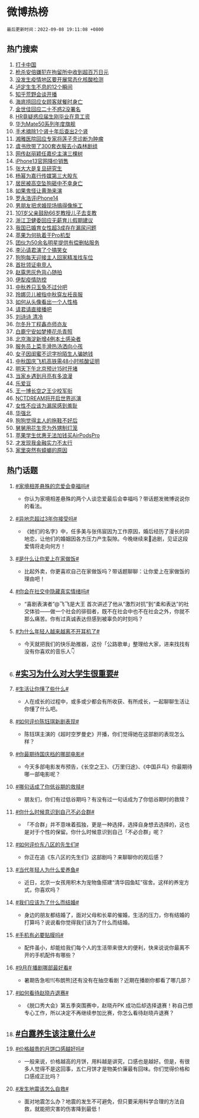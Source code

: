 # 微博热榜

`最后更新时间：2022-09-08 19:11:08 +0800`

## 热门搜索

1. [打卡中国](https://m.weibo.cn/search?containerid=100103type%3D1%26t%3D10%26q%3D%23%E6%89%93%E5%8D%A1%E4%B8%AD%E5%9B%BD%23&stream_entry_id=51&isnewpage=1&extparam=seat%3D1%26c_type%3D51%26cate%3D10103%26pos%3D0%26dgr%3D0%26filter_type%3Drealtimehot%26display_time%3D1662635466%26pre_seqid%3D166263546618002239109&luicode=10000011&lfid=106003type%253D25%2526t%253D3%2526disable_hot%253D1%2526filter_type%253Drealtimehot)
1. [枪杀安倍嫌犯在拘留所中收到超百万日元](https://m.weibo.cn/search?containerid=100103type%3D1%26t%3D10%26q%3D%23%E6%9E%AA%E6%9D%80%E5%AE%89%E5%80%8D%E5%AB%8C%E7%8A%AF%E5%9C%A8%E6%8B%98%E7%95%99%E6%89%80%E4%B8%AD%E6%94%B6%E5%88%B0%E8%B6%85%E7%99%BE%E4%B8%87%E6%97%A5%E5%85%83%23&stream_entry_id=31&isnewpage=1&extparam=seat%3D1%26realpos%3D1%26flag%3D1%26band_rank%3D1%26dgr%3D0%26c_type%3D31%26filter_type%3Drealtimehot%26cate%3D0%26pos%3D0%26q%3D%2523%25E6%259E%25AA%25E6%259D%2580%25E5%25AE%2589%25E5%2580%258D%25E5%25AB%258C%25E7%258A%25AF%25E5%259C%25A8%25E6%258B%2598%25E7%2595%2599%25E6%2589%2580%25E4%25B8%25AD%25E6%2594%25B6%25E5%2588%25B0%25E8%25B6%2585%25E7%2599%25BE%25E4%25B8%2587%25E6%2597%25A5%25E5%2585%2583%2523%26lcate%3D5001%26display_time%3D1662635466%26pre_seqid%3D166263546618002239109&luicode=10000011&lfid=106003type%253D25%2526t%253D3%2526disable_hot%253D1%2526filter_type%253Drealtimehot)
1. [没发生疫情地区要开展常态化核酸检测](https://m.weibo.cn/search?containerid=100103type%3D1%26t%3D10%26q%3D%23%E6%B2%A1%E5%8F%91%E7%94%9F%E7%96%AB%E6%83%85%E5%9C%B0%E5%8C%BA%E8%A6%81%E5%BC%80%E5%B1%95%E5%B8%B8%E6%80%81%E5%8C%96%E6%A0%B8%E9%85%B8%E6%A3%80%E6%B5%8B%23&stream_entry_id=31&isnewpage=1&extparam=seat%3D1%26realpos%3D2%26flag%3D16%26band_rank%3D2%26dgr%3D0%26c_type%3D31%26filter_type%3Drealtimehot%26cate%3D0%26pos%3D1%26q%3D%2523%25E6%25B2%25A1%25E5%258F%2591%25E7%2594%259F%25E7%2596%25AB%25E6%2583%2585%25E5%259C%25B0%25E5%258C%25BA%25E8%25A6%2581%25E5%25BC%2580%25E5%25B1%2595%25E5%25B8%25B8%25E6%2580%2581%25E5%258C%2596%25E6%25A0%25B8%25E9%2585%25B8%25E6%25A3%2580%25E6%25B5%258B%2523%26lcate%3D5001%26display_time%3D1662635466%26pre_seqid%3D166263546618002239109&luicode=10000011&lfid=106003type%253D25%2526t%253D3%2526disable_hot%253D1%2526filter_type%253Drealtimehot)
1. [泸定生生不息的12个瞬间](https://m.weibo.cn/search?containerid=100103type%3D1%26t%3D10%26q%3D%23%E6%B3%B8%E5%AE%9A%E7%94%9F%E7%94%9F%E4%B8%8D%E6%81%AF%E7%9A%8412%E4%B8%AA%E7%9E%AC%E9%97%B4%23&stream_entry_id=31&isnewpage=1&extparam=seat%3D1%26realpos%3D3%26flag%3D0%26band_rank%3D3%26dgr%3D0%26c_type%3D31%26filter_type%3Drealtimehot%26cate%3D0%26pos%3D2%26q%3D%2523%25E6%25B3%25B8%25E5%25AE%259A%25E7%2594%259F%25E7%2594%259F%25E4%25B8%258D%25E6%2581%25AF%25E7%259A%258412%25E4%25B8%25AA%25E7%259E%25AC%25E9%2597%25B4%2523%26lcate%3D5001%26display_time%3D1662635466%26pre_seqid%3D166263546618002239109&luicode=10000011&lfid=106003type%253D25%2526t%253D3%2526disable_hot%253D1%2526filter_type%253Drealtimehot)
1. [知乎荒野会谈开播](https://m.weibo.cn/search?containerid=100103type%3D1%26t%3D10%26q%3D%23%E7%9F%A5%E4%B9%8E%E8%8D%92%E9%87%8E%E4%BC%9A%E8%B0%88%E5%BC%80%E6%92%AD%23&stream_entry_id=31&isnewpage=1&extparam=seat%3D1%26band_rank%3D4%26topic_ad%3D1%26dgr%3D0%26c_type%3D31%26adid%3D164549%26filter_type%3Drealtimehot%26cate%3D0%26pos%3D3%26q%3D%2523%25E7%259F%25A5%25E4%25B9%258E%25E8%258D%2592%25E9%2587%258E%25E4%25BC%259A%25E8%25B0%2588%25E5%25BC%2580%25E6%2592%25AD%2523%26lcate%3D5001%26display_time%3D1662635466%26pre_seqid%3D166263546618002239109&luicode=10000011&lfid=106003type%253D25%2526t%253D3%2526disable_hot%253D1%2526filter_type%253Drealtimehot)
1. [海底捞回应女顾客就餐时身亡](https://m.weibo.cn/search?containerid=100103type%3D1%26t%3D10%26q%3D%23%E6%B5%B7%E5%BA%95%E6%8D%9E%E5%9B%9E%E5%BA%94%E5%A5%B3%E9%A1%BE%E5%AE%A2%E5%B0%B1%E9%A4%90%E6%97%B6%E8%BA%AB%E4%BA%A1%23&stream_entry_id=31&isnewpage=1&extparam=seat%3D1%26realpos%3D4%26flag%3D0%26band_rank%3D4%26dgr%3D0%26c_type%3D31%26filter_type%3Drealtimehot%26cate%3D0%26pos%3D4%26q%3D%2523%25E6%25B5%25B7%25E5%25BA%2595%25E6%258D%259E%25E5%259B%259E%25E5%25BA%2594%25E5%25A5%25B3%25E9%25A1%25BE%25E5%25AE%25A2%25E5%25B0%25B1%25E9%25A4%2590%25E6%2597%25B6%25E8%25BA%25AB%25E4%25BA%25A1%2523%26lcate%3D5001%26display_time%3D1662635466%26pre_seqid%3D166263546618002239109&luicode=10000011&lfid=106003type%253D25%2526t%253D3%2526disable_hot%253D1%2526filter_type%253Drealtimehot)
1. [金世佳回应二十不惑2没署名](http://m.weibo.cn/c/wbox?&id=076e2qeuae&roomid=14888&q=%23%E9%87%91%E4%B8%96%E4%BD%B3%E5%9B%9E%E5%BA%94%E4%BA%8C%E5%8D%81%E4%B8%8D%E6%83%912%E6%B2%A1%E7%BD%B2%E5%90%8D%23&extparam=seat%3D1%26realpos%3D5%26flag%3D1%26band_rank%3D5%26dgr%3D0%26c_type%3D31%26filter_type%3Drealtimehot%26cate%3D0%26pos%3D5%26q%3D%2523%25E9%2587%2591%25E4%25B8%2596%25E4%25BD%25B3%25E5%259B%259E%25E5%25BA%2594%25E4%25BA%258C%25E5%258D%2581%25E4%25B8%258D%25E6%2583%25912%25E6%25B2%25A1%25E7%25BD%25B2%25E5%2590%258D%2523%26lcate%3D5001%26display_time%3D1662635466%26pre_seqid%3D166263546618002239109&luicode=10000011&lfid=106003type%253D25%2526t%253D3%2526disable_hot%253D1%2526filter_type%253Drealtimehot)
1. [HR竟疑惑应届生刚毕业在意工资](https://m.weibo.cn/search?containerid=100103type%3D1%26t%3D10%26q%3D%23HR%E7%AB%9F%E7%96%91%E6%83%91%E5%BA%94%E5%B1%8A%E7%94%9F%E5%88%9A%E6%AF%95%E4%B8%9A%E5%9C%A8%E6%84%8F%E5%B7%A5%E8%B5%84%23&stream_entry_id=31&isnewpage=1&extparam=seat%3D1%26realpos%3D6%26flag%3D0%26band_rank%3D6%26dgr%3D0%26c_type%3D31%26filter_type%3Drealtimehot%26cate%3D0%26pos%3D6%26q%3D%2523HR%25E7%25AB%259F%25E7%2596%2591%25E6%2583%2591%25E5%25BA%2594%25E5%25B1%258A%25E7%2594%259F%25E5%2588%259A%25E6%25AF%2595%25E4%25B8%259A%25E5%259C%25A8%25E6%2584%258F%25E5%25B7%25A5%25E8%25B5%2584%2523%26lcate%3D5001%26display_time%3D1662635466%26pre_seqid%3D166263546618002239109&luicode=10000011&lfid=106003type%253D25%2526t%253D3%2526disable_hot%253D1%2526filter_type%253Drealtimehot)
1. [华为Mate50系列年度旗舰](https://m.weibo.cn/search?containerid=100103type%3D1%26t%3D10%26q%3D%23%E5%8D%8E%E4%B8%BAMate50%E7%B3%BB%E5%88%97%E5%B9%B4%E5%BA%A6%E6%97%97%E8%88%B0%23&stream_entry_id=31&isnewpage=1&extparam=seat%3D1%26band_rank%3D7%26topic_ad%3D1%26dgr%3D0%26c_type%3D31%26adid%3D164747%26filter_type%3Drealtimehot%26cate%3D0%26pos%3D7%26q%3D%2523%25E5%258D%258E%25E4%25B8%25BAMate50%25E7%25B3%25BB%25E5%2588%2597%25E5%25B9%25B4%25E5%25BA%25A6%25E6%2597%2597%25E8%2588%25B0%2523%26lcate%3D5001%26display_time%3D1662635466%26pre_seqid%3D166263546618002239109&luicode=10000011&lfid=106003type%253D25%2526t%253D3%2526disable_hot%253D1%2526filter_type%253Drealtimehot)
1. [手术摘除1个肾十年后查出2个肾](https://m.weibo.cn/search?containerid=100103type%3D1%26t%3D10%26q%3D%23%E6%89%8B%E6%9C%AF%E6%91%98%E9%99%A41%E4%B8%AA%E8%82%BE%E5%8D%81%E5%B9%B4%E5%90%8E%E6%9F%A5%E5%87%BA2%E4%B8%AA%E8%82%BE%23&stream_entry_id=31&isnewpage=1&extparam=seat%3D1%26realpos%3D7%26flag%3D0%26band_rank%3D7%26dgr%3D0%26c_type%3D31%26filter_type%3Drealtimehot%26cate%3D0%26pos%3D8%26q%3D%2523%25E6%2589%258B%25E6%259C%25AF%25E6%2591%2598%25E9%2599%25A41%25E4%25B8%25AA%25E8%2582%25BE%25E5%258D%2581%25E5%25B9%25B4%25E5%2590%258E%25E6%259F%25A5%25E5%2587%25BA2%25E4%25B8%25AA%25E8%2582%25BE%2523%26lcate%3D5001%26display_time%3D1662635466%26pre_seqid%3D166263546618002239109&luicode=10000011&lfid=106003type%253D25%2526t%253D3%2526disable_hot%253D1%2526filter_type%253Drealtimehot)
1. [湘雅医院回应专家将莲子壳诊断为肿瘤](https://m.weibo.cn/search?containerid=100103type%3D1%26t%3D10%26q%3D%23%E6%B9%98%E9%9B%85%E5%8C%BB%E9%99%A2%E5%9B%9E%E5%BA%94%E4%B8%93%E5%AE%B6%E5%B0%86%E8%8E%B2%E5%AD%90%E5%A3%B3%E8%AF%8A%E6%96%AD%E4%B8%BA%E8%82%BF%E7%98%A4%23&stream_entry_id=31&isnewpage=1&extparam=seat%3D1%26realpos%3D8%26flag%3D1%26band_rank%3D8%26dgr%3D0%26c_type%3D31%26filter_type%3Drealtimehot%26cate%3D0%26pos%3D9%26q%3D%2523%25E6%25B9%2598%25E9%259B%2585%25E5%258C%25BB%25E9%2599%25A2%25E5%259B%259E%25E5%25BA%2594%25E4%25B8%2593%25E5%25AE%25B6%25E5%25B0%2586%25E8%258E%25B2%25E5%25AD%2590%25E5%25A3%25B3%25E8%25AF%258A%25E6%2596%25AD%25E4%25B8%25BA%25E8%2582%25BF%25E7%2598%25A4%2523%26lcate%3D5001%26display_time%3D1662635466%26pre_seqid%3D166263546618002239109&luicode=10000011&lfid=106003type%253D25%2526t%253D3%2526disable_hot%253D1%2526filter_type%253Drealtimehot)
1. [虞书欣带了300套衣服去小森林剧组](http://m.weibo.cn/c/wbox?&id=076e2qeuae&roomid=14873&q=%23%E8%99%9E%E4%B9%A6%E6%AC%A3%E5%B8%A6%E4%BA%86300%E5%A5%97%E8%A1%A3%E6%9C%8D%E5%8E%BB%E5%B0%8F%E6%A3%AE%E6%9E%97%E5%89%A7%E7%BB%84%23&extparam=seat%3D1%26realpos%3D9%26flag%3D2%26band_rank%3D9%26dgr%3D0%26c_type%3D31%26filter_type%3Drealtimehot%26cate%3D0%26pos%3D10%26q%3D%2523%25E8%2599%259E%25E4%25B9%25A6%25E6%25AC%25A3%25E5%25B8%25A6%25E4%25BA%2586300%25E5%25A5%2597%25E8%25A1%25A3%25E6%259C%258D%25E5%258E%25BB%25E5%25B0%258F%25E6%25A3%25AE%25E6%259E%2597%25E5%2589%25A7%25E7%25BB%2584%2523%26lcate%3D5001%26display_time%3D1662635466%26pre_seqid%3D166263546618002239109&luicode=10000011&lfid=106003type%253D25%2526t%253D3%2526disable_hot%253D1%2526filter_type%253Drealtimehot)
1. [网传赵丽颖任嘉伦主演三棵树](http://m.weibo.cn/c/wbox?&id=076e2qeuae&roomid=14900&q=%23%E7%BD%91%E4%BC%A0%E8%B5%B5%E4%B8%BD%E9%A2%96%E4%BB%BB%E5%98%89%E4%BC%A6%E4%B8%BB%E6%BC%94%E4%B8%89%E6%A3%B5%E6%A0%91%23&extparam=seat%3D1%26realpos%3D10%26flag%3D1%26band_rank%3D10%26dgr%3D0%26c_type%3D31%26filter_type%3Drealtimehot%26cate%3D0%26pos%3D11%26q%3D%2523%25E7%25BD%2591%25E4%25BC%25A0%25E8%25B5%25B5%25E4%25B8%25BD%25E9%25A2%2596%25E4%25BB%25BB%25E5%2598%2589%25E4%25BC%25A6%25E4%25B8%25BB%25E6%25BC%2594%25E4%25B8%2589%25E6%25A3%25B5%25E6%25A0%2591%2523%26lcate%3D5001%26display_time%3D1662635466%26pre_seqid%3D166263546618002239109&luicode=10000011&lfid=106003type%253D25%2526t%253D3%2526disable_hot%253D1%2526filter_type%253Drealtimehot)
1. [iPhone13官网降价销售](https://m.weibo.cn/search?containerid=100103type%3D1%26t%3D10%26q%3D%23iPhone13%E5%AE%98%E7%BD%91%E9%99%8D%E4%BB%B7%E9%94%80%E5%94%AE%23&stream_entry_id=31&isnewpage=1&extparam=seat%3D1%26realpos%3D11%26flag%3D1%26band_rank%3D11%26dgr%3D0%26c_type%3D31%26filter_type%3Drealtimehot%26cate%3D0%26pos%3D12%26q%3D%2523iPhone13%25E5%25AE%2598%25E7%25BD%2591%25E9%2599%258D%25E4%25BB%25B7%25E9%2594%2580%25E5%2594%25AE%2523%26lcate%3D5001%26display_time%3D1662635466%26pre_seqid%3D166263546618002239109&luicode=10000011&lfid=106003type%253D25%2526t%253D3%2526disable_hot%253D1%2526filter_type%253Drealtimehot)
1. [张大大是复旦研究生](https://m.weibo.cn/search?containerid=100103type%3D1%26t%3D10%26q%3D%23%E5%BC%A0%E5%A4%A7%E5%A4%A7%E6%98%AF%E5%A4%8D%E6%97%A6%E7%A0%94%E7%A9%B6%E7%94%9F%23&stream_entry_id=31&isnewpage=1&extparam=seat%3D1%26realpos%3D12%26flag%3D2%26band_rank%3D12%26dgr%3D0%26c_type%3D31%26filter_type%3Drealtimehot%26cate%3D0%26pos%3D13%26q%3D%2523%25E5%25BC%25A0%25E5%25A4%25A7%25E5%25A4%25A7%25E6%2598%25AF%25E5%25A4%258D%25E6%2597%25A6%25E7%25A0%2594%25E7%25A9%25B6%25E7%2594%259F%2523%26lcate%3D5001%26display_time%3D1662635466%26pre_seqid%3D166263546618002239109&luicode=10000011&lfid=106003type%253D25%2526t%253D3%2526disable_hot%253D1%2526filter_type%253Drealtimehot)
1. [杨幂为嘉行传媒第三大股东](https://m.weibo.cn/search?containerid=100103type%3D1%26t%3D10%26q%3D%23%E6%9D%A8%E5%B9%82%E4%B8%BA%E5%98%89%E8%A1%8C%E4%BC%A0%E5%AA%92%E7%AC%AC%E4%B8%89%E5%A4%A7%E8%82%A1%E4%B8%9C%23&stream_entry_id=31&isnewpage=1&extparam=seat%3D1%26realpos%3D13%26flag%3D0%26band_rank%3D13%26dgr%3D0%26c_type%3D31%26filter_type%3Drealtimehot%26cate%3D0%26pos%3D14%26q%3D%2523%25E6%259D%25A8%25E5%25B9%2582%25E4%25B8%25BA%25E5%2598%2589%25E8%25A1%258C%25E4%25BC%25A0%25E5%25AA%2592%25E7%25AC%25AC%25E4%25B8%2589%25E5%25A4%25A7%25E8%2582%25A1%25E4%25B8%259C%2523%26lcate%3D5001%26display_time%3D1662635466%26pre_seqid%3D166263546618002239109&luicode=10000011&lfid=106003type%253D25%2526t%253D3%2526disable_hot%253D1%2526filter_type%253Drealtimehot)
1. [居民被高空坠狗砸中不幸身亡](https://m.weibo.cn/search?containerid=100103type%3D1%26t%3D10%26q%3D%23%E5%B1%85%E6%B0%91%E8%A2%AB%E9%AB%98%E7%A9%BA%E5%9D%A0%E7%8B%97%E7%A0%B8%E4%B8%AD%E4%B8%8D%E5%B9%B8%E8%BA%AB%E4%BA%A1%23&stream_entry_id=31&isnewpage=1&extparam=seat%3D1%26realpos%3D14%26flag%3D0%26band_rank%3D14%26dgr%3D0%26c_type%3D31%26filter_type%3Drealtimehot%26cate%3D0%26pos%3D15%26q%3D%2523%25E5%25B1%2585%25E6%25B0%2591%25E8%25A2%25AB%25E9%25AB%2598%25E7%25A9%25BA%25E5%259D%25A0%25E7%258B%2597%25E7%25A0%25B8%25E4%25B8%25AD%25E4%25B8%258D%25E5%25B9%25B8%25E8%25BA%25AB%25E4%25BA%25A1%2523%26lcate%3D5001%26display_time%3D1662635466%26pre_seqid%3D166263546618002239109&luicode=10000011&lfid=106003type%253D25%2526t%253D3%2526disable_hot%253D1%2526filter_type%253Drealtimehot)
1. [如果鬼怪让黄渤来演](http://m.weibo.cn/c/wbox?&id=076e2qeuae&roomid=14887&q=%23%E5%A6%82%E6%9E%9C%E9%AC%BC%E6%80%AA%E8%AE%A9%E9%BB%84%E6%B8%A4%E6%9D%A5%E6%BC%94%23&extparam=seat%3D1%26realpos%3D15%26flag%3D0%26band_rank%3D15%26dgr%3D0%26c_type%3D31%26filter_type%3Drealtimehot%26cate%3D0%26pos%3D16%26q%3D%2523%25E5%25A6%2582%25E6%259E%259C%25E9%25AC%25BC%25E6%2580%25AA%25E8%25AE%25A9%25E9%25BB%2584%25E6%25B8%25A4%25E6%259D%25A5%25E6%25BC%2594%2523%26lcate%3D5001%26display_time%3D1662635466%26pre_seqid%3D166263546618002239109&luicode=10000011&lfid=106003type%253D25%2526t%253D3%2526disable_hot%253D1%2526filter_type%253Drealtimehot)
1. [罗永浩评iPhone14](https://m.weibo.cn/search?containerid=100103type%3D1%26t%3D10%26q%3D%23%E7%BD%97%E6%B0%B8%E6%B5%A9%E8%AF%84iPhone14%23&stream_entry_id=31&isnewpage=1&extparam=seat%3D1%26realpos%3D16%26flag%3D1%26band_rank%3D16%26dgr%3D0%26c_type%3D31%26filter_type%3Drealtimehot%26cate%3D0%26pos%3D17%26q%3D%2523%25E7%25BD%2597%25E6%25B0%25B8%25E6%25B5%25A9%25E8%25AF%2584iPhone14%2523%26lcate%3D5001%26display_time%3D1662635466%26pre_seqid%3D166263546618002239109&luicode=10000011&lfid=106003type%253D25%2526t%253D3%2526disable_hot%253D1%2526filter_type%253Drealtimehot)
1. [男朋友把求婚现场搞得像施工](https://m.weibo.cn/search?containerid=100103type%3D1%26t%3D10%26q%3D%23%E7%94%B7%E6%9C%8B%E5%8F%8B%E6%8A%8A%E6%B1%82%E5%A9%9A%E7%8E%B0%E5%9C%BA%E6%90%9E%E5%BE%97%E5%83%8F%E6%96%BD%E5%B7%A5%23&stream_entry_id=31&isnewpage=1&extparam=seat%3D1%26realpos%3D17%26flag%3D1%26band_rank%3D17%26dgr%3D0%26c_type%3D31%26filter_type%3Drealtimehot%26cate%3D0%26pos%3D18%26q%3D%2523%25E7%2594%25B7%25E6%259C%258B%25E5%258F%258B%25E6%258A%258A%25E6%25B1%2582%25E5%25A9%259A%25E7%258E%25B0%25E5%259C%25BA%25E6%2590%259E%25E5%25BE%2597%25E5%2583%258F%25E6%2596%25BD%25E5%25B7%25A5%2523%26lcate%3D5001%26display_time%3D1662635466%26pre_seqid%3D166263546618002239109&luicode=10000011&lfid=106003type%253D25%2526t%253D3%2526disable_hot%253D1%2526filter_type%253Drealtimehot)
1. [101岁父亲鼓励66岁教授儿子去支教](https://m.weibo.cn/search?containerid=100103type%3D1%26t%3D10%26q%3D%23101%E5%B2%81%E7%88%B6%E4%BA%B2%E9%BC%93%E5%8A%B166%E5%B2%81%E6%95%99%E6%8E%88%E5%84%BF%E5%AD%90%E5%8E%BB%E6%94%AF%E6%95%99%23&stream_entry_id=31&isnewpage=1&extparam=seat%3D1%26realpos%3D18%26flag%3D1%26band_rank%3D18%26dgr%3D0%26c_type%3D31%26filter_type%3Drealtimehot%26cate%3D0%26pos%3D19%26q%3D%2523101%25E5%25B2%2581%25E7%2588%25B6%25E4%25BA%25B2%25E9%25BC%2593%25E5%258A%25B166%25E5%25B2%2581%25E6%2595%2599%25E6%258E%2588%25E5%2584%25BF%25E5%25AD%2590%25E5%258E%25BB%25E6%2594%25AF%25E6%2595%2599%2523%26lcate%3D5001%26display_time%3D1662635466%26pre_seqid%3D166263546618002239109&luicode=10000011&lfid=106003type%253D25%2526t%253D3%2526disable_hot%253D1%2526filter_type%253Drealtimehot)
1. [浙江卫健委回应无薪育儿假期建议](https://m.weibo.cn/search?containerid=100103type%3D1%26t%3D10%26q%3D%23%E6%B5%99%E6%B1%9F%E5%8D%AB%E5%81%A5%E5%A7%94%E5%9B%9E%E5%BA%94%E6%97%A0%E8%96%AA%E8%82%B2%E5%84%BF%E5%81%87%E6%9C%9F%E5%BB%BA%E8%AE%AE%23&stream_entry_id=31&isnewpage=1&extparam=seat%3D1%26realpos%3D19%26flag%3D1%26band_rank%3D19%26dgr%3D0%26c_type%3D31%26filter_type%3Drealtimehot%26cate%3D0%26pos%3D20%26q%3D%2523%25E6%25B5%2599%25E6%25B1%259F%25E5%258D%25AB%25E5%2581%25A5%25E5%25A7%2594%25E5%259B%259E%25E5%25BA%2594%25E6%2597%25A0%25E8%2596%25AA%25E8%2582%25B2%25E5%2584%25BF%25E5%2581%2587%25E6%259C%259F%25E5%25BB%25BA%25E8%25AE%25AE%2523%26lcate%3D5001%26display_time%3D1662635466%26pre_seqid%3D166263546618002239109&luicode=10000011&lfid=106003type%253D25%2526t%253D3%2526disable_hot%253D1%2526filter_type%253Drealtimehot)
1. [我国已婚育女性超3成存在漏尿问题](https://m.weibo.cn/search?containerid=100103type%3D1%26t%3D10%26q%3D%23%E6%88%91%E5%9B%BD%E5%B7%B2%E5%A9%9A%E8%82%B2%E5%A5%B3%E6%80%A7%E8%B6%853%E6%88%90%E5%AD%98%E5%9C%A8%E6%BC%8F%E5%B0%BF%E9%97%AE%E9%A2%98%23&stream_entry_id=31&isnewpage=1&extparam=seat%3D1%26realpos%3D20%26flag%3D0%26band_rank%3D20%26dgr%3D0%26c_type%3D31%26filter_type%3Drealtimehot%26cate%3D0%26pos%3D21%26q%3D%2523%25E6%2588%2591%25E5%259B%25BD%25E5%25B7%25B2%25E5%25A9%259A%25E8%2582%25B2%25E5%25A5%25B3%25E6%2580%25A7%25E8%25B6%25853%25E6%2588%2590%25E5%25AD%2598%25E5%259C%25A8%25E6%25BC%258F%25E5%25B0%25BF%25E9%2597%25AE%25E9%25A2%2598%2523%26lcate%3D5001%26display_time%3D1662635466%26pre_seqid%3D166263546618002239109&luicode=10000011&lfid=106003type%253D25%2526t%253D3%2526disable_hot%253D1%2526filter_type%253Drealtimehot)
1. [苹果为何执着于Pro机型](https://m.weibo.cn/search?containerid=100103type%3D1%26t%3D10%26q%3D%23%E8%8B%B9%E6%9E%9C%E4%B8%BA%E4%BD%95%E6%89%A7%E7%9D%80%E4%BA%8EPro%E6%9C%BA%E5%9E%8B%23&stream_entry_id=31&isnewpage=1&extparam=seat%3D1%26realpos%3D21%26flag%3D1%26band_rank%3D21%26dgr%3D0%26c_type%3D31%26filter_type%3Drealtimehot%26cate%3D0%26pos%3D22%26q%3D%2523%25E8%258B%25B9%25E6%259E%259C%25E4%25B8%25BA%25E4%25BD%2595%25E6%2589%25A7%25E7%259D%2580%25E4%25BA%258EPro%25E6%259C%25BA%25E5%259E%258B%2523%26lcate%3D5001%26display_time%3D1662635466%26pre_seqid%3D166263546618002239109&luicode=10000011&lfid=106003type%253D25%2526t%253D3%2526disable_hot%253D1%2526filter_type%253Drealtimehot)
1. [团伙为50余名明星提供有偿删帖服务](https://m.weibo.cn/search?containerid=100103type%3D1%26t%3D10%26q%3D%23%E5%9B%A2%E4%BC%99%E4%B8%BA50%E4%BD%99%E5%90%8D%E6%98%8E%E6%98%9F%E6%8F%90%E4%BE%9B%E6%9C%89%E5%81%BF%E5%88%A0%E5%B8%96%E6%9C%8D%E5%8A%A1%23&stream_entry_id=31&isnewpage=1&extparam=seat%3D1%26realpos%3D22%26flag%3D1%26band_rank%3D22%26dgr%3D0%26c_type%3D31%26filter_type%3Drealtimehot%26cate%3D0%26pos%3D23%26q%3D%2523%25E5%259B%25A2%25E4%25BC%2599%25E4%25B8%25BA50%25E4%25BD%2599%25E5%2590%258D%25E6%2598%258E%25E6%2598%259F%25E6%258F%2590%25E4%25BE%259B%25E6%259C%2589%25E5%2581%25BF%25E5%2588%25A0%25E5%25B8%2596%25E6%259C%258D%25E5%258A%25A1%2523%26lcate%3D5001%26display_time%3D1662635466%26pre_seqid%3D166263546618002239109&luicode=10000011&lfid=106003type%253D25%2526t%253D3%2526disable_hot%253D1%2526filter_type%253Drealtimehot)
1. [李沁请君演了个搞笑女](http://m.weibo.cn/c/wbox?&id=076e2qeuae&roomid=14913&q=%23%E6%9D%8E%E6%B2%81%E8%AF%B7%E5%90%9B%E6%BC%94%E4%BA%86%E4%B8%AA%E6%90%9E%E7%AC%91%E5%A5%B3%23&extparam=seat%3D1%26realpos%3D23%26flag%3D1%26band_rank%3D23%26dgr%3D0%26c_type%3D31%26filter_type%3Drealtimehot%26cate%3D0%26pos%3D24%26q%3D%2523%25E6%259D%258E%25E6%25B2%2581%25E8%25AF%25B7%25E5%2590%259B%25E6%25BC%2594%25E4%25BA%2586%25E4%25B8%25AA%25E6%2590%259E%25E7%25AC%2591%25E5%25A5%25B3%2523%26lcate%3D5001%26display_time%3D1662635466%26pre_seqid%3D166263546618002239109&luicode=10000011&lfid=106003type%253D25%2526t%253D3%2526disable_hot%253D1%2526filter_type%253Drealtimehot)
1. [狗狗每天迎接主人回家精准找车位](https://m.weibo.cn/search?containerid=100103type%3D1%26t%3D10%26q%3D%23%E7%8B%97%E7%8B%97%E6%AF%8F%E5%A4%A9%E8%BF%8E%E6%8E%A5%E4%B8%BB%E4%BA%BA%E5%9B%9E%E5%AE%B6%E7%B2%BE%E5%87%86%E6%89%BE%E8%BD%A6%E4%BD%8D%23&stream_entry_id=31&isnewpage=1&extparam=seat%3D1%26realpos%3D24%26flag%3D0%26band_rank%3D24%26dgr%3D0%26c_type%3D31%26filter_type%3Drealtimehot%26cate%3D0%26pos%3D25%26q%3D%2523%25E7%258B%2597%25E7%258B%2597%25E6%25AF%258F%25E5%25A4%25A9%25E8%25BF%258E%25E6%258E%25A5%25E4%25B8%25BB%25E4%25BA%25BA%25E5%259B%259E%25E5%25AE%25B6%25E7%25B2%25BE%25E5%2587%2586%25E6%2589%25BE%25E8%25BD%25A6%25E4%25BD%258D%2523%26lcate%3D5001%26display_time%3D1662635466%26pre_seqid%3D166263546618002239109&luicode=10000011&lfid=106003type%253D25%2526t%253D3%2526disable_hot%253D1%2526filter_type%253Drealtimehot)
1. [首批领证电竞人](https://m.weibo.cn/search?containerid=100103type%3D1%26t%3D10%26q%3D%23%E9%A6%96%E6%89%B9%E9%A2%86%E8%AF%81%E7%94%B5%E7%AB%9E%E4%BA%BA%23&stream_entry_id=31&isnewpage=1&extparam=seat%3D1%26realpos%3D25%26flag%3D1%26band_rank%3D25%26dgr%3D0%26c_type%3D31%26filter_type%3Drealtimehot%26cate%3D0%26pos%3D26%26q%3D%2523%25E9%25A6%2596%25E6%2589%25B9%25E9%25A2%2586%25E8%25AF%2581%25E7%2594%25B5%25E7%25AB%259E%25E4%25BA%25BA%2523%26lcate%3D5001%26display_time%3D1662635466%26pre_seqid%3D166263546618002239109&luicode=10000011&lfid=106003type%253D25%2526t%253D3%2526disable_hot%253D1%2526filter_type%253Drealtimehot)
1. [赵露思灰色背心随拍](https://m.weibo.cn/search?containerid=100103type%3D1%26t%3D10%26q%3D%23%E8%B5%B5%E9%9C%B2%E6%80%9D%E7%81%B0%E8%89%B2%E8%83%8C%E5%BF%83%E9%9A%8F%E6%8B%8D%23&stream_entry_id=31&isnewpage=1&extparam=seat%3D1%26realpos%3D26%26flag%3D0%26band_rank%3D26%26dgr%3D0%26c_type%3D31%26filter_type%3Drealtimehot%26cate%3D0%26pos%3D27%26q%3D%2523%25E8%25B5%25B5%25E9%259C%25B2%25E6%2580%259D%25E7%2581%25B0%25E8%2589%25B2%25E8%2583%258C%25E5%25BF%2583%25E9%259A%258F%25E6%258B%258D%2523%26lcate%3D5001%26display_time%3D1662635466%26pre_seqid%3D166263546618002239109&luicode=10000011&lfid=106003type%253D25%2526t%253D3%2526disable_hot%253D1%2526filter_type%253Drealtimehot)
1. [伊犁疫情防控](https://m.weibo.cn/search?containerid=100103type%3D1%26t%3D10%26q%3D%E4%BC%8A%E7%8A%81%E7%96%AB%E6%83%85%E9%98%B2%E6%8E%A7&stream_entry_id=31&isnewpage=1&extparam=seat%3D1%26realpos%3D27%26flag%3D1%26band_rank%3D27%26dgr%3D0%26c_type%3D31%26filter_type%3Drealtimehot%26cate%3D0%26pos%3D28%26q%3D%25E4%25BC%258A%25E7%258A%2581%25E7%2596%25AB%25E6%2583%2585%25E9%2598%25B2%25E6%258E%25A7%26lcate%3D5001%26display_time%3D1662635466%26pre_seqid%3D166263546618002239109&luicode=10000011&lfid=106003type%253D25%2526t%253D3%2526disable_hot%253D1%2526filter_type%253Drealtimehot)
1. [中秋养只玉兔不过分吧](https://m.weibo.cn/search?containerid=100103type%3D1%26t%3D10%26q%3D%23%E4%B8%AD%E7%A7%8B%E5%85%BB%E5%8F%AA%E7%8E%89%E5%85%94%E4%B8%8D%E8%BF%87%E5%88%86%E5%90%A7%23&stream_entry_id=31&isnewpage=1&extparam=seat%3D1%26realpos%3D28%26flag%3D1%26band_rank%3D28%26dgr%3D0%26c_type%3D31%26filter_type%3Drealtimehot%26cate%3D0%26pos%3D29%26q%3D%2523%25E4%25B8%25AD%25E7%25A7%258B%25E5%2585%25BB%25E5%258F%25AA%25E7%258E%2589%25E5%2585%2594%25E4%25B8%258D%25E8%25BF%2587%25E5%2588%2586%25E5%2590%25A7%2523%26lcate%3D5001%26display_time%3D1662635466%26pre_seqid%3D166263546618002239109&luicode=10000011&lfid=106003type%253D25%2526t%253D3%2526disable_hot%253D1%2526filter_type%253Drealtimehot)
1. [玲娜贝儿被指中秋穿左衽丧服](https://m.weibo.cn/search?containerid=100103type%3D1%26t%3D10%26q%3D%23%E7%8E%B2%E5%A8%9C%E8%B4%9D%E5%84%BF%E8%A2%AB%E6%8C%87%E4%B8%AD%E7%A7%8B%E7%A9%BF%E5%B7%A6%E8%A1%BD%E4%B8%A7%E6%9C%8D%23&stream_entry_id=31&isnewpage=1&extparam=seat%3D1%26realpos%3D29%26flag%3D0%26band_rank%3D29%26dgr%3D0%26c_type%3D31%26filter_type%3Drealtimehot%26cate%3D0%26pos%3D30%26q%3D%2523%25E7%258E%25B2%25E5%25A8%259C%25E8%25B4%259D%25E5%2584%25BF%25E8%25A2%25AB%25E6%258C%2587%25E4%25B8%25AD%25E7%25A7%258B%25E7%25A9%25BF%25E5%25B7%25A6%25E8%25A1%25BD%25E4%25B8%25A7%25E6%259C%258D%2523%26lcate%3D5001%26display_time%3D1662635466%26pre_seqid%3D166263546618002239109&luicode=10000011&lfid=106003type%253D25%2526t%253D3%2526disable_hot%253D1%2526filter_type%253Drealtimehot)
1. [如何从头像看出一个人性格](https://m.weibo.cn/search?containerid=100103type%3D1%26t%3D10%26q%3D%23%E5%A6%82%E4%BD%95%E4%BB%8E%E5%A4%B4%E5%83%8F%E7%9C%8B%E5%87%BA%E4%B8%80%E4%B8%AA%E4%BA%BA%E6%80%A7%E6%A0%BC%23&stream_entry_id=31&isnewpage=1&extparam=seat%3D1%26realpos%3D30%26flag%3D0%26band_rank%3D30%26dgr%3D0%26c_type%3D31%26filter_type%3Drealtimehot%26cate%3D0%26pos%3D31%26q%3D%2523%25E5%25A6%2582%25E4%25BD%2595%25E4%25BB%258E%25E5%25A4%25B4%25E5%2583%258F%25E7%259C%258B%25E5%2587%25BA%25E4%25B8%2580%25E4%25B8%25AA%25E4%25BA%25BA%25E6%2580%25A7%25E6%25A0%25BC%2523%26lcate%3D5001%26display_time%3D1662635466%26pre_seqid%3D166263546618002239109&luicode=10000011&lfid=106003type%253D25%2526t%253D3%2526disable_hot%253D1%2526filter_type%253Drealtimehot)
1. [请君请直接播吧](http://m.weibo.cn/c/wbox?&id=076e2qeuae&roomid=14934&q=%23%E8%AF%B7%E5%90%9B%E8%AF%B7%E7%9B%B4%E6%8E%A5%E6%92%AD%E5%90%A7%23&extparam=seat%3D1%26realpos%3D31%26flag%3D1%26band_rank%3D31%26dgr%3D0%26c_type%3D31%26filter_type%3Drealtimehot%26cate%3D0%26pos%3D32%26q%3D%2523%25E8%25AF%25B7%25E5%2590%259B%25E8%25AF%25B7%25E7%259B%25B4%25E6%258E%25A5%25E6%2592%25AD%25E5%2590%25A7%2523%26lcate%3D5001%26display_time%3D1662635466%26pre_seqid%3D166263546618002239109&luicode=10000011&lfid=106003type%253D25%2526t%253D3%2526disable_hot%253D1%2526filter_type%253Drealtimehot)
1. [刘诗诗 清冷](http://m.weibo.cn/c/wbox?&id=076e2qeuae&roomid=14902&q=%23%E5%88%98%E8%AF%97%E8%AF%97+%E6%B8%85%E5%86%B7%23&extparam=seat%3D1%26realpos%3D32%26flag%3D0%26band_rank%3D32%26dgr%3D0%26c_type%3D31%26filter_type%3Drealtimehot%26cate%3D0%26pos%3D33%26q%3D%2523%25E5%2588%2598%25E8%25AF%2597%25E8%25AF%2597%2520%25E6%25B8%2585%25E5%2586%25B7%2523%26lcate%3D5001%26display_time%3D1662635466%26pre_seqid%3D166263546618002239109&luicode=10000011&lfid=106003type%253D25%2526t%253D3%2526disable_hot%253D1%2526filter_type%253Drealtimehot)
1. [尔冬升丁程鑫亦师亦友](https://m.weibo.cn/search?containerid=100103type%3D1%26t%3D10%26q%3D%23%E5%B0%94%E5%86%AC%E5%8D%87%E4%B8%81%E7%A8%8B%E9%91%AB%E4%BA%A6%E5%B8%88%E4%BA%A6%E5%8F%8B%23&stream_entry_id=31&isnewpage=1&extparam=seat%3D1%26realpos%3D33%26flag%3D1%26band_rank%3D33%26dgr%3D0%26c_type%3D31%26filter_type%3Drealtimehot%26cate%3D0%26pos%3D34%26q%3D%2523%25E5%25B0%2594%25E5%2586%25AC%25E5%258D%2587%25E4%25B8%2581%25E7%25A8%258B%25E9%2591%25AB%25E4%25BA%25A6%25E5%25B8%2588%25E4%25BA%25A6%25E5%258F%258B%2523%26lcate%3D5001%26display_time%3D1662635466%26pre_seqid%3D166263546618002239109&luicode=10000011&lfid=106003type%253D25%2526t%253D3%2526disable_hot%253D1%2526filter_type%253Drealtimehot)
1. [白鹿宁安如梦捧花杀青照](http://m.weibo.cn/c/wbox?&id=076e2qeuae&roomid=14915&q=%23%E7%99%BD%E9%B9%BF%E5%AE%81%E5%AE%89%E5%A6%82%E6%A2%A6%E6%8D%A7%E8%8A%B1%E6%9D%80%E9%9D%92%E7%85%A7%23&extparam=seat%3D1%26realpos%3D34%26flag%3D1%26band_rank%3D34%26dgr%3D0%26c_type%3D31%26filter_type%3Drealtimehot%26cate%3D0%26pos%3D35%26q%3D%2523%25E7%2599%25BD%25E9%25B9%25BF%25E5%25AE%2581%25E5%25AE%2589%25E5%25A6%2582%25E6%25A2%25A6%25E6%258D%25A7%25E8%258A%25B1%25E6%259D%2580%25E9%259D%2592%25E7%2585%25A7%2523%26lcate%3D5001%26display_time%3D1662635466%26pre_seqid%3D166263546618002239109&luicode=10000011&lfid=106003type%253D25%2526t%253D3%2526disable_hot%253D1%2526filter_type%253Drealtimehot)
1. [北京海淀新增4例本土感染者](https://m.weibo.cn/search?containerid=100103type%3D1%26t%3D10%26q%3D%23%E5%8C%97%E4%BA%AC%E6%B5%B7%E6%B7%80%E6%96%B0%E5%A2%9E4%E4%BE%8B%E6%9C%AC%E5%9C%9F%E6%84%9F%E6%9F%93%E8%80%85%23&stream_entry_id=31&isnewpage=1&extparam=seat%3D1%26realpos%3D35%26flag%3D1%26band_rank%3D35%26dgr%3D0%26c_type%3D31%26filter_type%3Drealtimehot%26cate%3D0%26pos%3D36%26q%3D%2523%25E5%258C%2597%25E4%25BA%25AC%25E6%25B5%25B7%25E6%25B7%2580%25E6%2596%25B0%25E5%25A2%259E4%25E4%25BE%258B%25E6%259C%25AC%25E5%259C%259F%25E6%2584%259F%25E6%259F%2593%25E8%2580%2585%2523%26lcate%3D5001%26display_time%3D1662635466%26pre_seqid%3D166263546618002239109&luicode=10000011&lfid=106003type%253D25%2526t%253D3%2526disable_hot%253D1%2526filter_type%253Drealtimehot)
1. [服务员上菜手滑热汤洒向小孩](https://m.weibo.cn/search?containerid=100103type%3D1%26t%3D10%26q%3D%23%E6%9C%8D%E5%8A%A1%E5%91%98%E4%B8%8A%E8%8F%9C%E6%89%8B%E6%BB%91%E7%83%AD%E6%B1%A4%E6%B4%92%E5%90%91%E5%B0%8F%E5%AD%A9%23&stream_entry_id=31&isnewpage=1&extparam=seat%3D1%26realpos%3D36%26flag%3D0%26band_rank%3D36%26dgr%3D0%26c_type%3D31%26filter_type%3Drealtimehot%26cate%3D0%26pos%3D37%26q%3D%2523%25E6%259C%258D%25E5%258A%25A1%25E5%2591%2598%25E4%25B8%258A%25E8%258F%259C%25E6%2589%258B%25E6%25BB%2591%25E7%2583%25AD%25E6%25B1%25A4%25E6%25B4%2592%25E5%2590%2591%25E5%25B0%258F%25E5%25AD%25A9%2523%26lcate%3D5001%26display_time%3D1662635466%26pre_seqid%3D166263546618002239109&luicode=10000011&lfid=106003type%253D25%2526t%253D3%2526disable_hot%253D1%2526filter_type%253Drealtimehot)
1. [女子因闺蜜不识字扮陌生人骗她钱](https://m.weibo.cn/search?containerid=100103type%3D1%26t%3D10%26q%3D%23%E5%A5%B3%E5%AD%90%E5%9B%A0%E9%97%BA%E8%9C%9C%E4%B8%8D%E8%AF%86%E5%AD%97%E6%89%AE%E9%99%8C%E7%94%9F%E4%BA%BA%E9%AA%97%E5%A5%B9%E9%92%B1%23&stream_entry_id=31&isnewpage=1&extparam=seat%3D1%26realpos%3D37%26flag%3D0%26band_rank%3D37%26dgr%3D0%26c_type%3D31%26filter_type%3Drealtimehot%26cate%3D0%26pos%3D38%26q%3D%2523%25E5%25A5%25B3%25E5%25AD%2590%25E5%259B%25A0%25E9%2597%25BA%25E8%259C%259C%25E4%25B8%258D%25E8%25AF%2586%25E5%25AD%2597%25E6%2589%25AE%25E9%2599%258C%25E7%2594%259F%25E4%25BA%25BA%25E9%25AA%2597%25E5%25A5%25B9%25E9%2592%25B1%2523%26lcate%3D5001%26display_time%3D1662635466%26pre_seqid%3D166263546618002239109&luicode=10000011&lfid=106003type%253D25%2526t%253D3%2526disable_hot%253D1%2526filter_type%253Drealtimehot)
1. [中秋国庆飞机高铁需48小时核酸证明](https://m.weibo.cn/search?containerid=100103type%3D1%26t%3D10%26q%3D%23%E4%B8%AD%E7%A7%8B%E5%9B%BD%E5%BA%86%E9%A3%9E%E6%9C%BA%E9%AB%98%E9%93%81%E9%9C%8048%E5%B0%8F%E6%97%B6%E6%A0%B8%E9%85%B8%E8%AF%81%E6%98%8E%23&stream_entry_id=31&isnewpage=1&extparam=seat%3D1%26realpos%3D38%26flag%3D0%26band_rank%3D38%26dgr%3D0%26c_type%3D31%26filter_type%3Drealtimehot%26cate%3D0%26pos%3D39%26q%3D%2523%25E4%25B8%25AD%25E7%25A7%258B%25E5%259B%25BD%25E5%25BA%2586%25E9%25A3%259E%25E6%259C%25BA%25E9%25AB%2598%25E9%2593%2581%25E9%259C%258048%25E5%25B0%258F%25E6%2597%25B6%25E6%25A0%25B8%25E9%2585%25B8%25E8%25AF%2581%25E6%2598%258E%2523%26lcate%3D5001%26display_time%3D1662635466%26pre_seqid%3D166263546618002239109&luicode=10000011&lfid=106003type%253D25%2526t%253D3%2526disable_hot%253D1%2526filter_type%253Drealtimehot)
1. [明天下午北京预计15时开堵](http://m.weibo.cn/c/wbox?&id=076e2qeuae&roomid=14831&q=%23%E6%98%8E%E5%A4%A9%E4%B8%8B%E5%8D%88%E5%8C%97%E4%BA%AC%E9%A2%84%E8%AE%A115%E6%97%B6%E5%BC%80%E5%A0%B5%23&extparam=seat%3D1%26realpos%3D39%26flag%3D0%26band_rank%3D39%26dgr%3D0%26c_type%3D31%26filter_type%3Drealtimehot%26cate%3D0%26pos%3D40%26q%3D%2523%25E6%2598%258E%25E5%25A4%25A9%25E4%25B8%258B%25E5%258D%2588%25E5%258C%2597%25E4%25BA%25AC%25E9%25A2%2584%25E8%25AE%25A115%25E6%2597%25B6%25E5%25BC%2580%25E5%25A0%25B5%2523%26lcate%3D5001%26display_time%3D1662635466%26pre_seqid%3D166263546618002239109&luicode=10000011&lfid=106003type%253D25%2526t%253D3%2526disable_hot%253D1%2526filter_type%253Drealtimehot)
1. [当家乡遇到月亮有多浪漫](https://m.weibo.cn/search?containerid=100103type%3D1%26t%3D10%26q%3D%23%E5%BD%93%E5%AE%B6%E4%B9%A1%E9%81%87%E5%88%B0%E6%9C%88%E4%BA%AE%E6%9C%89%E5%A4%9A%E6%B5%AA%E6%BC%AB%23&stream_entry_id=31&isnewpage=1&extparam=seat%3D1%26realpos%3D40%26flag%3D0%26band_rank%3D40%26dgr%3D0%26c_type%3D31%26adid%3D164839%26filter_type%3Drealtimehot%26cate%3D0%26pos%3D41%26q%3D%2523%25E5%25BD%2593%25E5%25AE%25B6%25E4%25B9%25A1%25E9%2581%2587%25E5%2588%25B0%25E6%259C%2588%25E4%25BA%25AE%25E6%259C%2589%25E5%25A4%259A%25E6%25B5%25AA%25E6%25BC%25AB%2523%26lcate%3D5001%26display_time%3D1662635466%26pre_seqid%3D166263546618002239109&luicode=10000011&lfid=106003type%253D25%2526t%253D3%2526disable_hot%253D1%2526filter_type%253Drealtimehot)
1. [乐爱豆](https://m.weibo.cn/search?containerid=100103type%3D1%26t%3D10%26q%3D%E4%B9%90%E7%88%B1%E8%B1%86&stream_entry_id=31&isnewpage=1&extparam=seat%3D1%26realpos%3D41%26flag%3D1%26band_rank%3D41%26dgr%3D0%26c_type%3D31%26filter_type%3Drealtimehot%26cate%3D0%26pos%3D42%26q%3D%25E4%25B9%2590%25E7%2588%25B1%25E8%25B1%2586%26lcate%3D5001%26display_time%3D1662635466%26pre_seqid%3D166263546618002239109&luicode=10000011&lfid=106003type%253D25%2526t%253D3%2526disable_hot%253D1%2526filter_type%253Drealtimehot)
1. [王一博长空之王少校军衔](https://m.weibo.cn/search?containerid=100103type%3D1%26t%3D10%26q%3D%23%E7%8E%8B%E4%B8%80%E5%8D%9A%E9%95%BF%E7%A9%BA%E4%B9%8B%E7%8E%8B%E5%B0%91%E6%A0%A1%E5%86%9B%E8%A1%94%23&stream_entry_id=31&isnewpage=1&extparam=seat%3D1%26realpos%3D42%26flag%3D1%26band_rank%3D42%26dgr%3D0%26c_type%3D31%26filter_type%3Drealtimehot%26cate%3D0%26pos%3D43%26q%3D%2523%25E7%258E%258B%25E4%25B8%2580%25E5%258D%259A%25E9%2595%25BF%25E7%25A9%25BA%25E4%25B9%258B%25E7%258E%258B%25E5%25B0%2591%25E6%25A0%25A1%25E5%2586%259B%25E8%25A1%2594%2523%26lcate%3D5001%26display_time%3D1662635466%26pre_seqid%3D166263546618002239109&luicode=10000011&lfid=106003type%253D25%2526t%253D3%2526disable_hot%253D1%2526filter_type%253Drealtimehot)
1. [NCTDREAM将开启世界巡演](https://m.weibo.cn/search?containerid=100103type%3D1%26t%3D10%26q%3D%23NCTDREAM%E5%B0%86%E5%BC%80%E5%90%AF%E4%B8%96%E7%95%8C%E5%B7%A1%E6%BC%94%23&stream_entry_id=31&isnewpage=1&extparam=seat%3D1%26realpos%3D43%26flag%3D1%26band_rank%3D43%26dgr%3D0%26c_type%3D31%26filter_type%3Drealtimehot%26cate%3D0%26pos%3D44%26q%3D%2523NCTDREAM%25E5%25B0%2586%25E5%25BC%2580%25E5%2590%25AF%25E4%25B8%2596%25E7%2595%258C%25E5%25B7%25A1%25E6%25BC%2594%2523%26lcate%3D5001%26display_time%3D1662635466%26pre_seqid%3D166263546618002239109&luicode=10000011&lfid=106003type%253D25%2526t%253D3%2526disable_hot%253D1%2526filter_type%253Drealtimehot)
1. [女性不应该为漏尿感到羞耻](https://m.weibo.cn/search?containerid=100103type%3D1%26t%3D10%26q%3D%23%E5%A5%B3%E6%80%A7%E4%B8%8D%E5%BA%94%E8%AF%A5%E4%B8%BA%E6%BC%8F%E5%B0%BF%E6%84%9F%E5%88%B0%E7%BE%9E%E8%80%BB%23&stream_entry_id=31&isnewpage=1&extparam=seat%3D1%26realpos%3D44%26flag%3D0%26band_rank%3D44%26dgr%3D0%26c_type%3D31%26filter_type%3Drealtimehot%26cate%3D0%26pos%3D45%26q%3D%2523%25E5%25A5%25B3%25E6%2580%25A7%25E4%25B8%258D%25E5%25BA%2594%25E8%25AF%25A5%25E4%25B8%25BA%25E6%25BC%258F%25E5%25B0%25BF%25E6%2584%259F%25E5%2588%25B0%25E7%25BE%259E%25E8%2580%25BB%2523%26lcate%3D5001%26display_time%3D1662635466%26pre_seqid%3D166263546618002239109&luicode=10000011&lfid=106003type%253D25%2526t%253D3%2526disable_hot%253D1%2526filter_type%253Drealtimehot)
1. [华强北](https://m.weibo.cn/search?containerid=100103type%3D1%26t%3D10%26q%3D%23%E5%8D%8E%E5%BC%BA%E5%8C%97%23&stream_entry_id=31&isnewpage=1&extparam=seat%3D1%26realpos%3D45%26flag%3D0%26band_rank%3D45%26dgr%3D0%26c_type%3D31%26filter_type%3Drealtimehot%26cate%3D0%26pos%3D46%26q%3D%2523%25E5%258D%258E%25E5%25BC%25BA%25E5%258C%2597%2523%26lcate%3D5001%26display_time%3D1662635466%26pre_seqid%3D166263546618002239109&luicode=10000011&lfid=106003type%253D25%2526t%253D3%2526disable_hot%253D1%2526filter_type%253Drealtimehot)
1. [狗狗觉得主人的拖鞋不好后](https://m.weibo.cn/search?containerid=100103type%3D1%26t%3D10%26q%3D%23%E7%8B%97%E7%8B%97%E8%A7%89%E5%BE%97%E4%B8%BB%E4%BA%BA%E7%9A%84%E6%8B%96%E9%9E%8B%E4%B8%8D%E5%A5%BD%E5%90%8E%23&stream_entry_id=31&isnewpage=1&extparam=seat%3D1%26realpos%3D46%26flag%3D0%26band_rank%3D46%26dgr%3D0%26c_type%3D31%26filter_type%3Drealtimehot%26cate%3D0%26pos%3D47%26q%3D%2523%25E7%258B%2597%25E7%258B%2597%25E8%25A7%2589%25E5%25BE%2597%25E4%25B8%25BB%25E4%25BA%25BA%25E7%259A%2584%25E6%258B%2596%25E9%259E%258B%25E4%25B8%258D%25E5%25A5%25BD%25E5%2590%258E%2523%26lcate%3D5001%26display_time%3D1662635466%26pre_seqid%3D166263546618002239109&luicode=10000011&lfid=106003type%253D25%2526t%253D3%2526disable_hot%253D1%2526filter_type%253Drealtimehot)
1. [舅舅用花生壳为外甥制灯笼](https://m.weibo.cn/search?containerid=100103type%3D1%26t%3D10%26q%3D%23%E8%88%85%E8%88%85%E7%94%A8%E8%8A%B1%E7%94%9F%E5%A3%B3%E4%B8%BA%E5%A4%96%E7%94%A5%E5%88%B6%E7%81%AF%E7%AC%BC%23&stream_entry_id=31&isnewpage=1&extparam=seat%3D1%26realpos%3D47%26flag%3D0%26band_rank%3D47%26dgr%3D0%26c_type%3D31%26filter_type%3Drealtimehot%26cate%3D0%26pos%3D48%26q%3D%2523%25E8%2588%2585%25E8%2588%2585%25E7%2594%25A8%25E8%258A%25B1%25E7%2594%259F%25E5%25A3%25B3%25E4%25B8%25BA%25E5%25A4%2596%25E7%2594%25A5%25E5%2588%25B6%25E7%2581%25AF%25E7%25AC%25BC%2523%26lcate%3D5001%26display_time%3D1662635466%26pre_seqid%3D166263546618002239109&luicode=10000011&lfid=106003type%253D25%2526t%253D3%2526disable_hot%253D1%2526filter_type%253Drealtimehot)
1. [苹果学生优惠无法加钱买AirPodsPro](https://m.weibo.cn/search?containerid=100103type%3D1%26t%3D10%26q%3D%23%E8%8B%B9%E6%9E%9C%E5%AD%A6%E7%94%9F%E4%BC%98%E6%83%A0%E6%97%A0%E6%B3%95%E5%8A%A0%E9%92%B1%E4%B9%B0AirPodsPro%23&stream_entry_id=31&isnewpage=1&extparam=seat%3D1%26realpos%3D48%26flag%3D0%26band_rank%3D48%26dgr%3D0%26c_type%3D31%26filter_type%3Drealtimehot%26cate%3D0%26pos%3D49%26q%3D%2523%25E8%258B%25B9%25E6%259E%259C%25E5%25AD%25A6%25E7%2594%259F%25E4%25BC%2598%25E6%2583%25A0%25E6%2597%25A0%25E6%25B3%2595%25E5%258A%25A0%25E9%2592%25B1%25E4%25B9%25B0AirPodsPro%2523%26lcate%3D5001%26display_time%3D1662635466%26pre_seqid%3D166263546618002239109&luicode=10000011&lfid=106003type%253D25%2526t%253D3%2526disable_hot%253D1%2526filter_type%253Drealtimehot)
1. [才发现我金融实力不太行](https://m.weibo.cn/search?containerid=100103type%3D1%26t%3D10%26q%3D%23%E6%89%8D%E5%8F%91%E7%8E%B0%E6%88%91%E9%87%91%E8%9E%8D%E5%AE%9E%E5%8A%9B%E4%B8%8D%E5%A4%AA%E8%A1%8C%23&stream_entry_id=31&isnewpage=1&extparam=seat%3D1%26realpos%3D49%26flag%3D1%26band_rank%3D49%26dgr%3D0%26c_type%3D31%26filter_type%3Drealtimehot%26cate%3D0%26pos%3D50%26q%3D%2523%25E6%2589%258D%25E5%258F%2591%25E7%258E%25B0%25E6%2588%2591%25E9%2587%2591%25E8%259E%258D%25E5%25AE%259E%25E5%258A%259B%25E4%25B8%258D%25E5%25A4%25AA%25E8%25A1%258C%2523%26lcate%3D5001%26display_time%3D1662635466%26pre_seqid%3D166263546618002239109&luicode=10000011&lfid=106003type%253D25%2526t%253D3%2526disable_hot%253D1%2526filter_type%253Drealtimehot)
1. [家里突然有蟑螂的原因](https://m.weibo.cn/search?containerid=100103type%3D1%26t%3D10%26q%3D%23%E5%AE%B6%E9%87%8C%E7%AA%81%E7%84%B6%E6%9C%89%E8%9F%91%E8%9E%82%E7%9A%84%E5%8E%9F%E5%9B%A0%23&stream_entry_id=31&isnewpage=1&extparam=seat%3D1%26realpos%3D50%26flag%3D0%26band_rank%3D50%26dgr%3D0%26c_type%3D31%26filter_type%3Drealtimehot%26cate%3D0%26pos%3D51%26q%3D%2523%25E5%25AE%25B6%25E9%2587%258C%25E7%25AA%2581%25E7%2584%25B6%25E6%259C%2589%25E8%259F%2591%25E8%259E%2582%25E7%259A%2584%25E5%258E%259F%25E5%259B%25A0%2523%26lcate%3D5001%26display_time%3D1662635466%26pre_seqid%3D166263546618002239109&luicode=10000011&lfid=106003type%253D25%2526t%253D3%2526disable_hot%253D1%2526filter_type%253Drealtimehot)

## 热门话题

1. [#家境相差悬殊的恋爱会幸福吗#](https://m.weibo.cn/search?containerid=231522type%3D1%26t%3D10%26q%3D%23%E5%AE%B6%E5%A2%83%E7%9B%B8%E5%B7%AE%E6%82%AC%E6%AE%8A%E7%9A%84%E6%81%8B%E7%88%B1%E4%BC%9A%E5%B9%B8%E7%A6%8F%E5%90%97%23&stream_entry_id=128&isnewpage=1&extparam=seat%3D1%26dgr%3D0%26c_type%3D128%26lcate%3D5004%26pos%3D1-0-0%26cate%3D5004%26unitid%3Dm1662635141%26display_time%3D1662635468%26pre_seqid%3D16626354681470298828&luicode=10000011&lfid=231648_-_4)
    - 你认为家境相差悬殊的两个人谈恋爱最后会幸福吗？带话题发微博说说你的看法。

1. [#异地恋超过3年你接受吗#](https://m.weibo.cn/search?containerid=231522type%3D1%26t%3D10%26q%3D%23%E5%BC%82%E5%9C%B0%E6%81%8B%E8%B6%85%E8%BF%873%E5%B9%B4%E4%BD%A0%E6%8E%A5%E5%8F%97%E5%90%97%23&stream_entry_id=128&isnewpage=1&extparam=seat%3D1%26dgr%3D0%26c_type%3D128%26lcate%3D5004%26pos%3D1-0-1%26cate%3D5004%26unitid%3D1662606980055%26display_time%3D1662635468%26pre_seqid%3D16626354681470298828&luicode=10000011&lfid=231648_-_4)
    - 《她们的名字》中，任多美与张伟宸因为工作原因，婚后经历了漫长的异地恋，让他们的婚姻因各方压力产生裂隙。今晚继续来👖追剧，见证这段爱情将走向何方！

1. [#是什么让你爱上在家做饭#](https://m.weibo.cn/search?containerid=231522type%3D1%26t%3D10%26q%3D%23%E6%98%AF%E4%BB%80%E4%B9%88%E8%AE%A9%E4%BD%A0%E7%88%B1%E4%B8%8A%E5%9C%A8%E5%AE%B6%E5%81%9A%E9%A5%AD%23&stream_entry_id=128&isnewpage=1&extparam=seat%3D1%26dgr%3D0%26c_type%3D128%26lcate%3D5004%26pos%3D1-0-2%26cate%3D5004%26unitid%3D1662621976179%26display_time%3D1662635468%26pre_seqid%3D16626354681470298828&luicode=10000011&lfid=231648_-_4)
    - 比起外卖，你更喜欢自己在家做饭吗？带话题聊聊：让你爱上在家做饭的理由吧！

1. [#你会在社交中隐藏真实情绪吗#](https://m.weibo.cn/search?containerid=231522type%3D1%26t%3D10%26q%3D%23%E4%BD%A0%E4%BC%9A%E5%9C%A8%E7%A4%BE%E4%BA%A4%E4%B8%AD%E9%9A%90%E8%97%8F%E7%9C%9F%E5%AE%9E%E6%83%85%E7%BB%AA%E5%90%97%23&stream_entry_id=128&isnewpage=1&extparam=seat%3D1%26dgr%3D0%26c_type%3D128%26lcate%3D5004%26pos%3D1-0-3%26cate%3D5004%26unitid%3D1662616878212%26display_time%3D1662635468%26pre_seqid%3D16626354681470298828&luicode=10000011&lfid=231648_-_4)
    - “喜剧表演者”@飞飞是大王 首次讲述了他从“激烈对抗”到“柔和表达”的社交体验——做一个社会的徘徊者，既不在社会中也不在社会之外，你就不那么痛苦。你有过真诚表达但感到被辜负的时刻吗？

1. [#为什么年轻人越来越离不开耳机了#](https://m.weibo.cn/search?containerid=231522type%3D1%26t%3D10%26q%3D%23%E4%B8%BA%E4%BB%80%E4%B9%88%E5%B9%B4%E8%BD%BB%E4%BA%BA%E8%B6%8A%E6%9D%A5%E8%B6%8A%E7%A6%BB%E4%B8%8D%E5%BC%80%E8%80%B3%E6%9C%BA%E4%BA%86%23&stream_entry_id=128&isnewpage=1&extparam=seat%3D1%26dgr%3D0%26c_type%3D128%26lcate%3D5004%26pos%3D1-0-4%26cate%3D5004%26unitid%3D1662559556406%26display_time%3D1662635468%26pre_seqid%3D16626354681470298828&luicode=10000011&lfid=231648_-_4)
    - 今天就把我们的快乐助推器，这份「公路歌单」整理给大家，进来找找有没有你喜欢的音乐人👇

1. [#实习为什么对大学生很重要#](https://m.weibo.cn/search?containerid=231522type%3D1%26t%3D10%26q%3D%23%E5%AE%9E%E4%B9%A0%E4%B8%BA%E4%BB%80%E4%B9%88%E5%AF%B9%E5%A4%A7%E5%AD%A6%E7%94%9F%E5%BE%88%E9%87%8D%E8%A6%81%23&stream_entry_id=128&isnewpage=1&extparam=seat%3D1%26dgr%3D0%26c_type%3D128%26lcate%3D5004%26pos%3D1-0-5%26cate%3D5004%26unitid%3Dm1662635140%26display_time%3D1662635468%26pre_seqid%3D16626354681470298828&luicode=10000011&lfid=231648_-_4)
    - 

1. [#生活让你懂了些什么#](https://m.weibo.cn/search?containerid=231522type%3D1%26t%3D10%26q%3D%23%E7%94%9F%E6%B4%BB%E8%AE%A9%E4%BD%A0%E6%87%82%E4%BA%86%E4%BA%9B%E4%BB%80%E4%B9%88%23&stream_entry_id=128&isnewpage=1&extparam=seat%3D1%26dgr%3D0%26c_type%3D128%26lcate%3D5004%26pos%3D1-0-6%26cate%3D5004%26unitid%3D1662474949223%26display_time%3D1662635468%26pre_seqid%3D16626354681470298828&luicode=10000011&lfid=231648_-_4)
    - 人在成长的过程中，或多或少都会有所收获、有所成长，一起聊聊生活让你懂了什么吧。

1. [#如何评价陈钰琪新剧表现#](https://m.weibo.cn/search?containerid=231522type%3D1%26t%3D10%26q%3D%23%E5%A6%82%E4%BD%95%E8%AF%84%E4%BB%B7%E9%99%88%E9%92%B0%E7%90%AA%E6%96%B0%E5%89%A7%E8%A1%A8%E7%8E%B0%23&stream_entry_id=128&isnewpage=1&extparam=seat%3D1%26dgr%3D0%26c_type%3D128%26lcate%3D5004%26pos%3D1-0-7%26cate%3D5004%26unitid%3D1662547858559%26display_time%3D1662635468%26pre_seqid%3D16626354681470298828&luicode=10000011&lfid=231648_-_4)
    - 陈钰琪主演的《超时空罗曼史》开播，你们觉得她在这部剧的表现怎么样？

1. [#你最期待国庆档的哪部电影#](https://m.weibo.cn/search?containerid=231522type%3D1%26t%3D10%26q%3D%23%E4%BD%A0%E6%9C%80%E6%9C%9F%E5%BE%85%E5%9B%BD%E5%BA%86%E6%A1%A3%E7%9A%84%E5%93%AA%E9%83%A8%E7%94%B5%E5%BD%B1%23&stream_entry_id=128&isnewpage=1&extparam=seat%3D1%26dgr%3D0%26c_type%3D128%26lcate%3D5004%26pos%3D1-0-8%26cate%3D5004%26unitid%3D1662610572813%26display_time%3D1662635468%26pre_seqid%3D16626354681470298828&luicode=10000011&lfid=231648_-_4)
    - 今天多部电影发布预告，《长空之王》、《万里归途》、《中国乒乓》你最期待哪一部电影呢？

1. [#哪句话成了你低谷期的救赎#](https://m.weibo.cn/search?containerid=231522type%3D1%26t%3D10%26q%3D%23%E5%93%AA%E5%8F%A5%E8%AF%9D%E6%88%90%E4%BA%86%E4%BD%A0%E4%BD%8E%E8%B0%B7%E6%9C%9F%E7%9A%84%E6%95%91%E8%B5%8E%23&stream_entry_id=128&isnewpage=1&extparam=seat%3D1%26dgr%3D0%26c_type%3D128%26lcate%3D5004%26pos%3D1-0-9%26cate%3D5004%26unitid%3D1662472248890%26display_time%3D1662635468%26pre_seqid%3D16626354681470298828&luicode=10000011&lfid=231648_-_4)
    - 朋友们，你们有过低谷期吗？有没有过一句话成为了你低谷期时的救赎？

1. [#你什么时候意识到自己不必合群#](https://m.weibo.cn/search?containerid=231522type%3D1%26t%3D10%26q%3D%23%E4%BD%A0%E4%BB%80%E4%B9%88%E6%97%B6%E5%80%99%E6%84%8F%E8%AF%86%E5%88%B0%E8%87%AA%E5%B7%B1%E4%B8%8D%E5%BF%85%E5%90%88%E7%BE%A4%23&stream_entry_id=128&isnewpage=1&extparam=seat%3D1%26dgr%3D0%26c_type%3D128%26lcate%3D5004%26pos%3D1-0-10%26cate%3D5004%26unitid%3D1662615978117%26display_time%3D1662635468%26pre_seqid%3D16626354681470298828&luicode=10000011&lfid=231648_-_4)
    - 「不合群」并不意味着孤独，更是一种选择，选择自身想去选择的，这也是对于个性的保留。你什么时候意识到自己「不必合群」呢？

1. [#如何评价东八区的先生们#](https://m.weibo.cn/search?containerid=231522type%3D1%26t%3D10%26q%3D%23%E5%A6%82%E4%BD%95%E8%AF%84%E4%BB%B7%E4%B8%9C%E5%85%AB%E5%8C%BA%E7%9A%84%E5%85%88%E7%94%9F%E4%BB%AC%23&stream_entry_id=128&isnewpage=1&extparam=seat%3D1%26dgr%3D0%26c_type%3D128%26lcate%3D5004%26pos%3D1-0-11%26cate%3D5004%26unitid%3D1662608767874%26display_time%3D1662635468%26pre_seqid%3D16626354681470298828&luicode=10000011&lfid=231648_-_4)
    - 你正在追《东八区的先生们》这部剧吗？来聊聊你的观后感？

1. [#当代年轻人为什么爱养鱼#](https://m.weibo.cn/search?containerid=231522type%3D1%26t%3D10%26q%3D%23%E5%BD%93%E4%BB%A3%E5%B9%B4%E8%BD%BB%E4%BA%BA%E4%B8%BA%E4%BB%80%E4%B9%88%E7%88%B1%E5%85%BB%E9%B1%BC%23&stream_entry_id=128&isnewpage=1&extparam=seat%3D1%26dgr%3D0%26c_type%3D128%26lcate%3D5004%26pos%3D1-0-12%26cate%3D5004%26unitid%3D1662604583686%26display_time%3D1662635468%26pre_seqid%3D16626354681470298828&luicode=10000011&lfid=231648_-_4)
    - 近日，北京一女孩用积木为宠物鱼搭建“清华园鱼缸”宿舍。这样的养宠方式，你喜欢吗？

1. [#我们应该为了什么而结婚#](https://m.weibo.cn/search?containerid=231522type%3D1%26t%3D10%26q%3D%23%E6%88%91%E4%BB%AC%E5%BA%94%E8%AF%A5%E4%B8%BA%E4%BA%86%E4%BB%80%E4%B9%88%E8%80%8C%E7%BB%93%E5%A9%9A%23&stream_entry_id=128&isnewpage=1&extparam=seat%3D1%26dgr%3D0%26c_type%3D128%26lcate%3D5004%26pos%3D1-0-13%26cate%3D5004%26unitid%3Dm1662635125%26display_time%3D1662635468%26pre_seqid%3D16626354681470298828&luicode=10000011&lfid=231648_-_4)
    - 身边的朋友都结婚了，面对父母和长辈的催婚，生活的压力，你有结婚的打算吗？说说看你觉得我们该为了什么而结婚。

1. [#手机有必要贴膜吗#](https://m.weibo.cn/search?containerid=231522type%3D1%26t%3D10%26q%3D%23%E6%89%8B%E6%9C%BA%E6%9C%89%E5%BF%85%E8%A6%81%E8%B4%B4%E8%86%9C%E5%90%97%23&stream_entry_id=128&isnewpage=1&extparam=seat%3D1%26dgr%3D0%26c_type%3D128%26lcate%3D5004%26pos%3D1-0-14%26cate%3D5004%26unitid%3Dm1662635142%26display_time%3D1662635468%26pre_seqid%3D16626354681470298828&luicode=10000011&lfid=231648_-_4)
    - 配件虽小，却能给我们每个人的生活带来很大的便利，快来说说你最离不开的手机配件有哪些？

1. [#9月在播剧哪部最好看#](https://m.weibo.cn/search?containerid=231522type%3D1%26t%3D10%26q%3D%239%E6%9C%88%E5%9C%A8%E6%92%AD%E5%89%A7%E5%93%AA%E9%83%A8%E6%9C%80%E5%A5%BD%E7%9C%8B%23&stream_entry_id=128&isnewpage=1&extparam=seat%3D1%26dgr%3D0%26c_type%3D128%26lcate%3D5004%26pos%3D1-0-15%26cate%3D5004%26unitid%3D1662630391827%26display_time%3D1662635468%26pre_seqid%3D16626354681470298828&luicode=10000011&lfid=231648_-_4)
    - 暑期告急啦!![布朗熊]还有没有在抽空看剧？近期在播剧你都看了哪几部？

1. [#如何看待赵晓卉退赛#](https://m.weibo.cn/search?containerid=231522type%3D1%26t%3D10%26q%3D%23%E5%A6%82%E4%BD%95%E7%9C%8B%E5%BE%85%E8%B5%B5%E6%99%93%E5%8D%89%E9%80%80%E8%B5%9B%23&stream_entry_id=128&isnewpage=1&extparam=seat%3D1%26dgr%3D0%26c_type%3D128%26lcate%3D5004%26pos%3D1-0-16%26cate%3D5004%26unitid%3D1662617488823%26display_time%3D1662635468%26pre_seqid%3D16626354681470298828&luicode=10000011&lfid=231648_-_4)
    - 《脱口秀大会》第五季突围赛中，赵晓卉PK 成功后却选择退赛！称自己想专心工作，所以决定不再继续参加比赛，你怎么看待赵晓卉退赛？

1. [#白露养生该注意什么#](https://m.weibo.cn/search?containerid=231522type%3D1%26t%3D10%26q%3D%23%E7%99%BD%E9%9C%B2%E5%85%BB%E7%94%9F%E8%AF%A5%E6%B3%A8%E6%84%8F%E4%BB%80%E4%B9%88%23&stream_entry_id=128&isnewpage=1&extparam=seat%3D1%26dgr%3D0%26c_type%3D128%26lcate%3D5004%26pos%3D1-0-17%26cate%3D5004%26unitid%3Dm1662635138%26display_time%3D1662635468%26pre_seqid%3D16626354681470298828&luicode=10000011&lfid=231648_-_4)
    - 

1. [#价格越贵的月饼口感越好吗#](https://m.weibo.cn/search?containerid=231522type%3D1%26t%3D10%26q%3D%23%E4%BB%B7%E6%A0%BC%E8%B6%8A%E8%B4%B5%E7%9A%84%E6%9C%88%E9%A5%BC%E5%8F%A3%E6%84%9F%E8%B6%8A%E5%A5%BD%E5%90%97%23&stream_entry_id=128&isnewpage=1&extparam=seat%3D1%26dgr%3D0%26c_type%3D128%26lcate%3D5004%26pos%3D1-0-18%26cate%3D5004%26unitid%3D1662597678762%26display_time%3D1662635468%26pre_seqid%3D16626354681470298828&luicode=10000011&lfid=231648_-_4)
    - 一般来说，价格越高的月饼，用料越是讲究，口感也是越好。但是，有很多人觉得不是这回事，五仁月饼才是物美价廉最有回味。你们觉得价格和口感成正比吗？

1. [#发生地震该怎么自救#](https://m.weibo.cn/search?containerid=231522type%3D1%26t%3D10%26q%3D%23%E5%8F%91%E7%94%9F%E5%9C%B0%E9%9C%87%E8%AF%A5%E6%80%8E%E4%B9%88%E8%87%AA%E6%95%91%23&stream_entry_id=128&isnewpage=1&extparam=seat%3D1%26dgr%3D0%26c_type%3D128%26lcate%3D5004%26pos%3D1-0-19%26cate%3D5004%26unitid%3D1662507644106%26display_time%3D1662635468%26pre_seqid%3D16626354681470298828&luicode=10000011&lfid=231648_-_4)
    - 面对地震怎么办？地震的发生不可避免，但只要采用科学合理的方法自救，就能把灾害的伤害降到最低！


